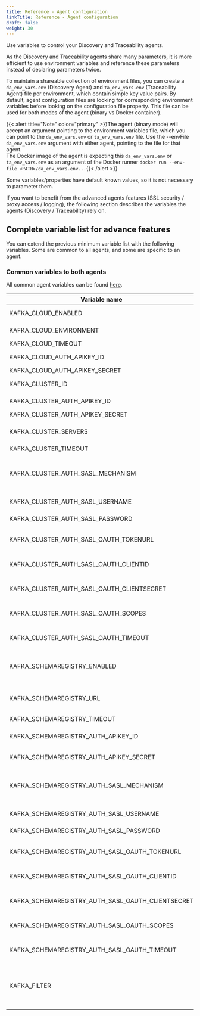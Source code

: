 ```yaml
---
title: Reference - Agent configuration
linkTitle: Reference - Agent configuration
draft: false
weight: 30
---
```

Use variables to control your Discovery and Traceability agents.

As the Discovery and Traceability agents share many parameters, it is more efficient to use environment variables and reference these parameters instead of declaring parameters twice.

To maintain a shareable collection of environment files, you can create a `da_env_vars.env` (Discovery Agent) and `ta_env_vars.env` (Traceability Agent) file per environment, which contain simple key value pairs. By default, agent configuration files are looking for corresponding environment variables before looking on the configuration file property. This file can be used for both modes of the agent (binary vs Docker container).
  
{{< alert title="Note" color="primary" >}}The agent (binary mode) will accept an argument pointing to the environment variables file, which you can point to the `da_env_vars.env` or `ta_env_vars.env` file. Use the --envFile `da_env_vars.env` argument with either agent, pointing to the file for that agent. <br />The Docker image of the agent is expecting this `da_env_vars.env` or `ta_env_vars.env` as an argument of the Docker runner `docker run --env-file <PATH>/da_env_vars.env...`{{< /alert >}}

Some variables/properties have default known values, so it is not necessary to parameter them.

If you want to benefit from the advanced agents features (SSL security / proxy access / logging), the following section describes the variables the agents (Discovery / Traceability) rely on.

## Complete variable list for advance features

You can extend the previous minimum variable list with the following variables. Some are common to all agents, and some are specific to an agent.

### Common variables to both agents

All common agent variables can be found [here](/docs/connect_manage_environ/connected_agent_common_reference/agent-variables#agent-variables).

| Variable name                                         | Description                                                                                                                                                                                                                                       |
| ----------------------------------------------------- | --------------------------------------------------------------------------------------------------------------------------------------------------------------------------------------------------------------------------------------------------|
| KAFKA_CLOUD_ENABLED                                   | When set to TRUE, the agent is configured to use Confluent Cloud.                                                                                                                                                                                 |
| KAFKA_CLOUD_ENVIRONMENT                               | The identifier of the Confluent Cloud environment.                                                                                                                                                                                                |
| KAFKA_CLOUD_TIMEOUT                                   | The timeout for Confluent Cloud clients.                                                                                                                                                                                                          |
| KAFKA_CLOUD_AUTH_APIKEY_ID                            | The cloud API key associated to the Confluent Cloud environment.                                                                                                                                                                                  |
| KAFKA_CLOUD_AUTH_APIKEY_SECRET                        | The secret for the cloud API key.                                                                                                                                                                                                                 |
| KAFKA_CLUSTER_ID                                      | The identifier for the Kafka cluster within the Confluent Cloud environment.                                                                                                                                                                      |
| KAFKA_CLUSTER_AUTH_APIKEY_ID                          | The API key associated to the Confluent Cloud cluster.                                                                                                                                                                                            |
| KAFKA_CLUSTER_AUTH_APIKEY_SECRET                      | The secret for the cluster API key.                                                                                                                                                                                                               |
| KAFKA_CLUSTER_SERVERS                                 | The bootstrap server that the agent uses to communicate with the Kafka cluster when configured to use the Confluent Platform.                                                                                                                     |
| KAFKA_CLUSTER_TIMEOUT                                 | The timeout for Kafka cluster client.                                                                                                                                                                                                             |
| KAFKA_CLUSTER_AUTH_SASL_MECHANISM                     | The SASL authentication mechanism (PLAIN, SCRAM-SHA-256 or SCRAM-SHA-512, OAUTHBEARER) that the agent will use to communicate with the Kafka cluster within the Confluent Platform.                                                               |
| KAFKA_CLUSTER_AUTH_SASL_USERNAME                      | The SASL username used for authenticating with the Kafka cluster.                                                                                                                                                                                 |
| KAFKA_CLUSTER_AUTH_SASL_PASSWORD                      | The password for the SASL user for authenticating with the Kafka cluster.                                                                                                                                                                         |
| KAFKA_CLUSTER_AUTH_SASL_OAUTH_TOKENURL                | The OAUTH/OIDC token endpoint to acquire bearer token for the OAUTHBEARER authentication with the Kafka cluster.                                                                                                                                  |
| KAFKA_CLUSTER_AUTH_SASL_OAUTH_CLIENTID                | The OAUTH/OIDC client id for the OAUTHBEARER authentication with the Kafka cluster.                                                                                                                                                               |
| KAFKA_CLUSTER_AUTH_SASL_OAUTH_CLIENTSECRET            | The OAUTH/OIDC client secret for the OAUTHBEARER authentication with the Kafka cluster.                                                                                                                                                           |
| KAFKA_CLUSTER_AUTH_SASL_OAUTH_SCOPES                  | The comma separated list of OAUTH/OIDC scopes for the OAUTHBEARER authentication with the Kafka cluster.                                                                                                                                          |
| KAFKA_CLUSTER_AUTH_SASL_OAUTH_TIMEOUT                 | The timeout for OAUTH/OIDC client to acquire token for the OAUTHBEARER authentication with the Kafka cluster.                                                                                                                                     |
| KAFKA_SCHEMAREGISTRY_ENABLED                          | When set to TRUE, the Discovery Agent is configured to use the Schema registry to discover schema associated to the topic for preparing the AsyncAPI specification.                                                                               |
| KAFKA_SCHEMAREGISTRY_URL                              | The base URL that the Discovery Agent uses to communicate with the Schema registry when configured to use the Confluent Platform.                                                                                                                 |
| KAFKA_SCHEMAREGISTRY_TIMEOUT                          | The timeout for Schema registry client.                                                                                                                                                                                                           |
| KAFKA_SCHEMAREGISTRY_AUTH_APIKEY_ID                   | The API key associated to the Schema registry in the Confluent Cloud/Confluent Platform.                                                                                                                                                          |
| KAFKA_SCHEMAREGISTRY_AUTH_APIKEY_SECRET               | The secret for the Schema registry API key in Confluent Cloud.                                                                                                                                                                                    |
| KAFKA_SCHEMAREGISTRY_AUTH_SASL_MECHANISM              | The SASL authentication mechanism (PLAIN, SCRAM-SHA-256 or SCRAM-SHA-512, OAUTHBEARER) that the agent will use to communicate with the Schema registry within the Confluent Platform.                                                             |
| KAFKA_SCHEMAREGISTRY_AUTH_SASL_USERNAME               | The SASL username used for authenticating with the Schema registry.                                                                                                                                                                               |
| KAFKA_SCHEMAREGISTRY_AUTH_SASL_PASSWORD               | The password for the SASL user for authenticating with the Schema registry.                                                                                                                                                                       |
| KAFKA_SCHEMAREGISTRY_AUTH_SASL_OAUTH_TOKENURL         | The OAUTH/OIDC token endpoint to acquire bearer token for the OAUTHBEARER authentication with the Schema registry.                                                                                                                                |
| KAFKA_SCHEMAREGISTRY_AUTH_SASL_OAUTH_CLIENTID         | The OAUTH/OIDC client id for the OAUTHBEARER authentication with the Schema registry.                                                                                                                                                             |
| KAFKA_SCHEMAREGISTRY_AUTH_SASL_OAUTH_CLIENTSECRET     | The OAUTH/OIDC client secret for the OAUTHBEARER authentication with the Schema registry.                                                                                                                                                         |
| KAFKA_SCHEMAREGISTRY_AUTH_SASL_OAUTH_SCOPES           | The comma separated list of OAUTH/OIDC scopes for the OAUTHBEARER authentication with the Schema registry.                                                                                                                                        |
| KAFKA_SCHEMAREGISTRY_AUTH_SASL_OAUTH_TIMEOUT          | The timeout for OAUTH/OIDC client to acquire token for the OAUTHBEARER authentication with the Schema registry.                                                                                                                                   |
| KAFKA_FILTER                                          | Filter condition expression for discovering API based on topic name. The conditional expression must have \"tag\" as the prefix/selector. For example, `tag.some_topic_name.Exists() == true` or `tag.MatchRegEx("topic_name_starts_with.*")`.    |
